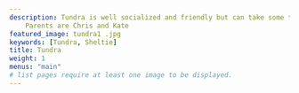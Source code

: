 ```yaml
---
description: Tundra is well socialized and friendly but can take some time to warm-up and trust new friends. If you see us and would like to meet her, let us know! Also, to Tundra's good friends, please help us improve her jumping habit by giving her attention when she's "4-on-the-floor (sidewalk)" or asking her to sit.
    Parents are Chris and Kate
featured_image: tundra1	.jpg
keywords: [Tundra, Sheltie]
title: Tundra
weight: 1
menus: "main"
# list pages require at least one image to be displayed.
---
```

